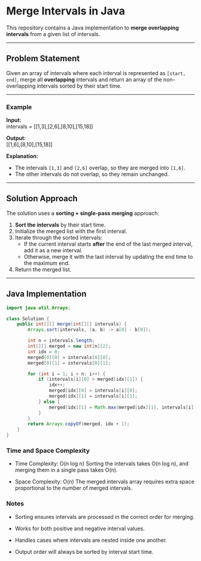 # Merge Intervals in Java

This repository contains a Java implementation to **merge overlapping intervals** from a given list of intervals.

---

## Problem Statement

Given an array of intervals where each interval is represented as `[start, end]`, merge all **overlapping** intervals and return an array of the non-overlapping intervals sorted by their start time.

---

### Example

**Input:**  
intervals = [[1,3],[2,6],[8,10],[15,18]]  

**Output:**  
[[1,6],[8,10],[15,18]]  

**Explanation:**  
- The intervals `[1,3]` and `[2,6]` overlap, so they are merged into `[1,6]`.  
- The other intervals do not overlap, so they remain unchanged.

---

## Solution Approach

The solution uses a **sorting + single-pass merging** approach:

1. **Sort the intervals** by their start time.
2. Initialize the merged list with the first interval.
3. Iterate through the sorted intervals:
   - If the current interval starts **after** the end of the last merged interval, add it as a new interval.
   - Otherwise, merge it with the last interval by updating the end time to the maximum end.
4. Return the merged list.

---

## Java Implementation

```java
import java.util.Arrays;

class Solution {
    public int[][] merge(int[][] intervals) {
        Arrays.sort(intervals, (a, b) -> a[0] - b[0]);

        int n = intervals.length;
        int[][] merged = new int[n][2];
        int idx = 0;
        merged[0][0] = intervals[0][0];
        merged[0][1] = intervals[0][1];

        for (int i = 1; i < n; i++) {
            if (intervals[i][0] > merged[idx][1]) {
                idx++;
                merged[idx][0] = intervals[i][0];
                merged[idx][1] = intervals[i][1];
            } else {
                merged[idx][1] = Math.max(merged[idx][1], intervals[i][1]);
            }
        }
        return Arrays.copyOf(merged, idx + 1);
    }
}
```

### Time and Space Complexity
- Time Complexity: O(n log n)
  Sorting the intervals takes O(n log n), and merging them in a single pass takes O(n).

- Space Complexity: O(n)
  The merged intervals array requires extra space proportional to the number of merged intervals.

### Notes
- Sorting ensures intervals are processed in the correct order for merging.

- Works for both positive and negative interval values.

- Handles cases where intervals are nested inside one another.

- Output order will always be sorted by interval start time.
